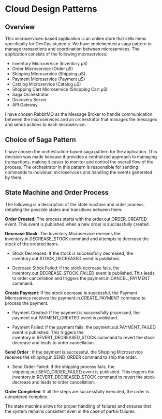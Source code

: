 # Cloud Design Patterns

## Overview

This microservices-based application is an online store that sells items specifically for DevOps students. We have implemented a saga pattern to manage transactions and coordination between microservices. The application consists of the following microservices:

- Inventory Microservice (Inventory μS)
- Order Microservice (Order μS)
- Shipping Microservice (Shipping μS)
- Payment Microservice (Payment μS)
- Catalog Microservice (Catalog μS)
- Shopping Cart Microservice (Shopping Cart μS)
- Saga Orchestrator
- Discovery Server
- API Gateway

I have chosen RabbitMQ as the Message Broker to handle communication between the microservices and an orchestrator that manages the messages and sends actions to each microservice.

## Choice of Saga Pattern

I have chosen the orchestration-based saga pattern for the application. This decision was made because it provides a centralized approach to managing transactions, making it easier to monitor and control the overall flow of the process. The orchestrator in this pattern is responsible for sending commands to individual microservices and handling the events generated by them.

## State Machine and Order Process

The following is a description of the state machine and order process, detailing the possible states and transitions between them:

**Order Created**: The process starts with the order.out.ORDER_CREATED event. This event is published when a new order is successfully created.

**Decrease Stock**: The Inventory Microservice receives the inventory.in.DECREASE_STOCK command and attempts to decrease the stock of the ordered items.

- Stock Decreased: If the stock is successfully decreased, the inventory.out.STOCK_DECREASED event is published.

- Decrease Stock Failed: If the stock decrease fails, the inventory.out.DECREASE_STOCK_FAILED event is published. This leads to order cancellation and triggers the payment.in.CANCEL_PAYMENT command.

**Create Payment**: If the stock decrease is successful, the Payment Microservice receives the payment.in.CREATE_PAYMENT command to process the payment.

- Payment Created: If the payment is successfully processed, the payment.out.PAYMENT_CREATED event is published.

- Payment Failed: If the payment fails, the payment.out.PAYMENT_FAILED event is published. This triggers the inventory.in.REVERT_DECREASED_STOCK command to revert the stock decrease and leads to order cancellation.

**Send Order** : If the payment is successful, the Shipping Microservice receives the shipping.in.SEND_ORDER command to ship the order.

- Send Order Failed: If the shipping process fails, the shipping.out.SEND_ORDER_FAILED event is published. This triggers the inventory.in.REVERT_DECREASED_STOCK command to revert the stock decrease and leads to order cancellation.

**Order Completed**: If all the steps are successfully executed, the order is considered complete.

The state machine allows for proper handling of failures and ensures that the system remains consistent even in the case of partial failures.
